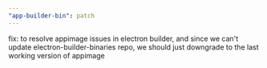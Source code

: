 ```yaml
---
"app-builder-bin": patch
---
```


fix: to resolve appimage issues in electron builder, and since we can't update electron-builder-binaries repo, we should just downgrade to the last working version of appimage
